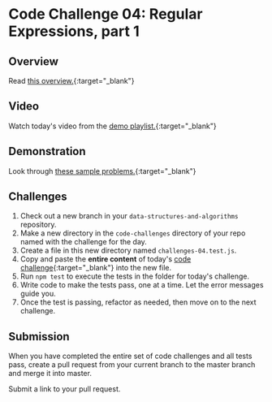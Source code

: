 # Code Challenge 04: Regular Expressions, part 1

## Overview

Read [this overview.](README.md){:target="_blank"}

## Video

Watch today's video from the [demo playlist.](https://www.youtube.com/playlist?list=PLVngfM2hsbi-L6G8qlWd8RyRbuTamHt3k){:target="_blank"}

## Demonstration

Look through [these sample problems.](DEMO.md){:target="_blank"}

## Challenges

1. Check out a new branch in your `data-structures-and-algorithms` repository.
1. Make a new directory in the `code-challenges` directory of your repo named with the challenge for the day.
1. Create a file in this new directory named `challenges-04.test.js`.
1. Copy and paste the **entire content** of today's [code challenge](challenges-04.test.js){:target="_blank"} into the new file.
1. Run `npm test` to execute the tests in the folder for today's challenge.
1. Write code to make the tests pass, one at a time. Let the error messages guide you.
1. Once the test is passing, refactor as needed, then move on to the next challenge.

## Submission

When you have completed the entire set of code challenges and all tests pass, create a pull request from your current branch to the master branch and merge it into master.

Submit a link to your pull request.
